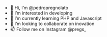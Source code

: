 - 👋 Hi, I’m @pedropregnolato
- 👀 I’m interested in developing
- 🌱 I’m currently learning PHP and Javascript
- 💞️ I’m looking to collaborate on inovation
- 📫 Follow me on Instagram @pregs_
<!---
pedropregnolato/pedropregnolato is a ✨ special ✨ repository because its `README.md` (this file) appears on your GitHub profile.
You can click the Preview link to take a look at your changes.
--->
